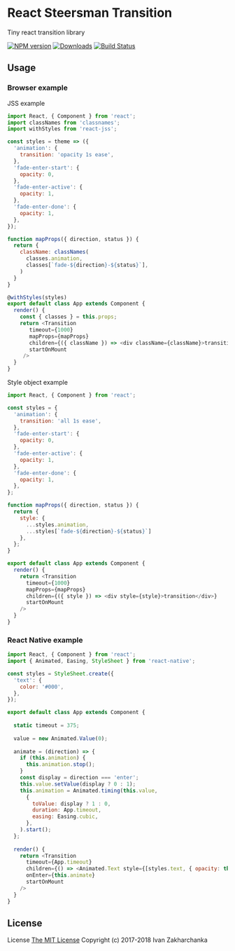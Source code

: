 # React Steersman Transition

Tiny react transition library

[![NPM version][npm-image]][npm-url]
[![Downloads][downloads-image]][npm-url]
[![Build Status][travis-image]][travis-url]

## Usage

### Browser example

JSS example
```javascript
import React, { Component } from 'react';
import classNames from 'classnames';
import withStyles from 'react-jss';

const styles = theme => ({
  'animation': {
    transition: 'opacity 1s ease',
  },
  'fade-enter-start': {
    opacity: 0,
  },
  'fade-enter-active': {
    opacity: 1,
  },
  'fade-enter-done': {
    opacity: 1,
  },
});

function mapProps({ direction, status }) {
  return { 
    className: classNames(
      classes.animation, 
      classes[`fade-${direction}-${status}`],
    )
  }
}

@withStyles(styles)
export default class App extends Component {
  render() {
    const { classes } = this.props;
    return <Transition 
       timeout={1000} 
       mapProps={mapProps}
       children={({ className }) => <div className={className}>transition</div> }
       startOnMount
     />
  }
}    
```
Style object example
```javascript
import React, { Component } from 'react';

const styles = {
  'animation': {
    transition: 'all 1s ease',
  },
  'fade-enter-start': {
    opacity: 0,
  },
  'fade-enter-active': {
    opacity: 1,
  },
  'fade-enter-done': {
    opacity: 1,
  },
};

function mapProps({ direction, status }) {
  return { 
    style: {
      ...styles.animation, 
      ...styles[`fade-${direction}-${status}`]
    },
  };
}

export default class App extends Component {
  render() {
    return <Transition  
      timeout={1000} 
      mapProps={mapProps}
      children={({ style }) => <div style={style}>transition</div>}
      startOnMount
    />
  }
}
```

### React Native example
```javascript
import React, { Component } from 'react';
import { Animated, Easing, StyleSheet } from 'react-native';

const styles = StyleSheet.create({
  'text': {
    color: '#000',
  },
});

export default class App extends Component {
  
  static timeout = 375;
  
  value = new Animated.Value(0);
  
  animate = (direction) => {
    if (this.animation) {
      this.animation.stop();
    }
    const display = direction === 'enter';
    this.value.setValue(display ? 0 : 1);
    this.animation = Animated.timing(this.value,
      {
        toValue: display ? 1 : 0,
        duration: App.timeout,
        easing: Easing.cubic,
      },
    ).start();
  };
  
  render() {
    return <Transition  
      timeout={App.timeout} 
      children={() => <Animated.Text style={[styles.text, { opacity: this.value }]}>transition</Animated.Text>}
      onEnter={this.animate}
      startOnMount
    />
  }
}
```

## License
License [The MIT License](http://opensource.org/licenses/MIT)
Copyright (c) 2017-2018 Ivan Zakharchanka

[downloads-image]: https://img.shields.io/npm/dm/react-steersman-transition.svg
[npm-url]: https://www.npmjs.com/package/react-steersman-transition
[npm-image]: https://img.shields.io/npm/v/react-steersman-transition.svg

[travis-url]: https://travis-ci.org/3axap4eHko/react-steersman
[travis-image]: https://img.shields.io/travis/3axap4eHko/react-steersman/master.svg
